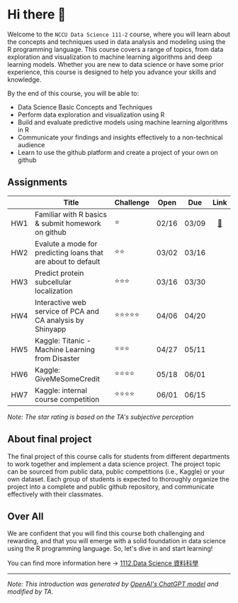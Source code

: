 # Hi there 👋
Welcome to the `NCCU Data Science 111-2` course, where you will learn about the concepts and techniques used in data analysis and modeling using the R programming language. This course covers a range of topics, from data exploration and visualization to machine learning algorithms and deep learning models. Whether you are new to data science or have some prior experience, this course is designed to help you advance your skills and knowledge.

By the end of this course, you will be able to:

- Data Science Basic Concepts and Techniques
- Perform data exploration and visualization using R
- Build and evaluate predictive models using machine learning algorithms in R
- Communicate your findings and insights effectively to a non-technical audience
- Learn to use the github platform and create a project of your own on github

## Assignments
||Title|Challenge|Open|Due|Link|
|-|-|-|:-:|:-:|:-:|
|HW1|Familiar with R basics & submit homework on github|⭐|02/16|03/09|[🔗](https://classroom.github.com/a/iiu49CN9)|
|HW2|Evalute a mode for predicting loans that are about to default|⭐⭐|03/02|03/16||
|HW3|Predict protein subcellular localization|⭐⭐⭐|03/16|03/30||
|HW4|Interactive web service of PCA and CA analysis by Shinyapp|⭐⭐⭐⭐⭐|04/06|04/20|
|HW5|Kaggle: Titanic - Machine Learning from Disaster|⭐⭐⭐|04/27|05/11||
|HW6|Kaggle: GiveMeSomeCredit|⭐⭐⭐⭐|05/18|06/01||
|HW7|Kaggle: internal course competition|⭐⭐⭐⭐|06/01|06/15||

_Note: The star rating is based on the TA's subjective perception_

## About final project
The final project of this course calls for students from different departments to work together and implement a data science project. The project topic can be sourced from public data, public competitions (i.e., Kaggle) or your own dataset. Each group of students is expected to thoroughly organize the project into a complete and public github repository, and communicate effectively with their classmates.

## Over All
We are confident that you will find this course both challenging and rewarding, and that you will emerge with a solid foundation in data science using the R programming language. So, let's dive in and start learning!

You can find more information here → [1112.Data Science 資料科學](https://www.changlabtw.com/1112-datascience.html)

--- 
_Note: This introduction was generated by [OpenAI's ChatGPT model](https://chat.openai.com/chat) and modified by TA._
